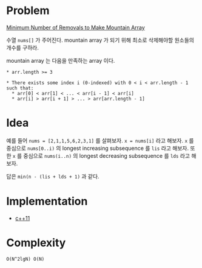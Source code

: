 # Problem

[Minimum Number of Removals to Make Mountain Array](https://leetcode.com/problems/minimum-number-of-removals-to-make-mountain-array/)

수열 `nums[]` 가 주어진다. mountain array 가 되기 위해 최소로
삭제해야할 원소들의 개수를 구하라.

mountain array 는 다음을 만족하는 array 이다.

```
* arr.length >= 3

* There exists some index i (0-indexed) with 0 < i < arr.length - 1 such that:
  * arr[0] < arr[1] < ... < arr[i - 1] < arr[i]
  * arr[i] > arr[i + 1] > ... > arr[arr.length - 1]
```

# Idea

예를 들어 `nums = [2,1,1,5,6,2,3,1]` 를 살펴보자.  `x = nums[i]` 라고
해보자. `x` 를 중심으로 `nums[0..i)` 의 longest increasing subsequence
를 `lis` 라고 해보자. 또한 `x` 를 중심으로 `nums(i..n)` 의 longest
decreasing subsequence 를 `lds` 라고 해보자. 

답은 `min(n - (lis + lds + 1)` 과 같다.

# Implementation

* [c++11](a.cpp)

# Complexity

```
O(N^2lgN) O(N)
```
